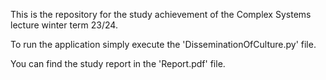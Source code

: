 This is the repository for the study achievement of the Complex Systems lecture winter term 23/24. 

To run the application simply execute the 'DisseminationOfCulture.py' file.

You can find the study report in the 'Report.pdf' file.
